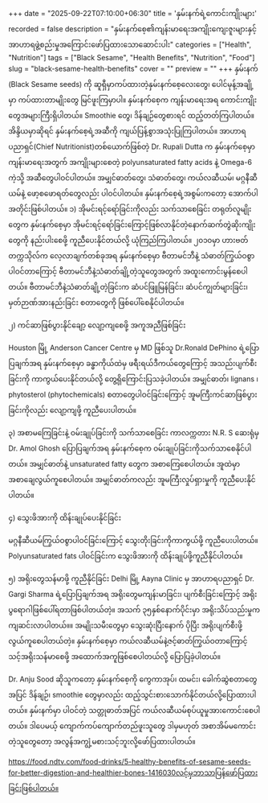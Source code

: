 +++
date = "2025-09-22T07:10:00+06:30"
title = 'နှမ်းနက်ရဲ့ကောင်းကျိုးများ'
recorded = false
description = "နှမ်းနက်စေ့၏ကျန်းမာရေးအကျိုးကျေးဇူးများနှင့် အာဟာရဖွဲ့စည်းမှုအကြောင်းဖော်ပြထားသောဆောင်းပါး"
categories = ["Health", "Nutrition"]
tags = ["Black Sesame", "Health Benefits", "Nutrition", "Food"]
slug = "black-sesame-health-benefits"
cover = ""
preview = ""
+++
နှမ်းနက် (Black Sesame seeds) ကို ဆူရှီမှာကပ်ထားတဲ့နှမ်းနက်စေ့လေးတွေ၊ ပေါင်မုန့်အချို့မှာ ကပ်ထားတာမျိုးတွေ မြင်ဖူးကြမှာပါ။ နှမ်းနက်စေ့က ကျန်းမာရေးအရ ကောင်းကျိုးတွေအများကြီးရှိပါတယ်။ Smoothie တွေ၊ ဒိန်ချဉ်တွေစားရင် ထည့်တတ်ကြပါတယ်။ အိန္ဒိယမှာဆိုရင် နှမ်းနက်စေ့ရဲ့အဆီကို ကျယ်ပြန့်စွာအသုံးပြုကြပါတယ်။ အာဟာရပညာရှင်(Chief Nutritionist)တစ်ယောက်ဖြစ်တဲ့ Dr. Rupali Dutta က နှမ်းနက်စေ့မှာ ကျန်းမာရေးအတွက် အကျိုးများစေတဲ့ polyunsaturated fatty acids နဲ့ Omega-6 ကဲ့သို့ အဆီတွေပါဝင်ပါတယ်။ အမျှင်ဓာတ်တွေ၊ သံဓာတ်တွေ၊ ကယ်လဆီယမ်၊ မဂ္ဂနီဆီယမ်နဲ့ ဖော့စဖောရတ်တွေလည်း ပါဝင်ပါတယ်။ နှမ်းနက်စေ့ရဲ့အစွမ်းကတော့ အောက်ပါအတိုင်းဖြစ်ပါတယ်။
၁) အိုမင်းရင့်ရော်ခြင်းကိုလည်း သက်သာစေခြင်း
တရုတ်လူမျိုးတွေက နှမ်းနက်စေ့မှာ အိုမင်းရင့်ရော်ခြင်းကြောင့်ဖြစ်လာနိုင်တဲ့နောက်ဆက်တွဲဆိုးကျိုးတွေကို နည်းပါးစေဖို့ ကူညီပေးနိုင်တယ်လို့ ယုံကြည်ကြပါတယ်။ ၂၀၁၀မှာ ဟားဗတ်တက္ကသိုလ်က လေ့လာချက်တစ်ခုအရ နှမ်းနက်စေ့မှာ ဗီတာမင်ဘီနဲ့ သံဓာတ်ကြွယ်ဝစွာ ပါဝင်တာကြောင့် ဗီတာမင်ဘီနဲ့သံဓာတ်ချို့တဲ့သူတွေအတွက် အထူးကောင်းမွန်စေပါတယ်။ ဗီတာမင်ဘီနဲ့သံဓာတ်ချို့တဲ့ခြင်းက ဆံပင်ဖြူမြန်ခြင်း၊ ဆံပင်ကျွတ်များခြင်း၊ မှတ်ဉာဏ်အားနည်းခြင်း စတာတွေကို ဖြစ်ပေါ်စေနိုင်ပါတယ်။

၂) ကင်ဆာဖြစ်ပွားနိုင်ချော့ လျော့ကျစေဖို့ အကူအညီဖြစ်ခြင်း

Houston မြို့ Anderson Cancer Centre မှ MD ဖြစ်သူ Dr.Ronald DePhino ရဲ့ပြောပြချက်အရ နှမ်းနက်စေ့မှာ ခန္ဓာကိုယ်ထဲမှ ဖရီးရယ်ဒီကယ်တွေကြောင့် အသည်းပျက်စီးခြင်းကို ကာကွယ်ပေးနိုင်တယ်လို့ တွေ့ရှိကြောင်းပြသခဲ့ပါတယ်။ အမျှင်ဓာတ်၊ lignans ၊ phytosterol (phytochemicals) စတာတွေပါဝင်ခြင်းကြောင့် အူမကြီးကင်ဆာဖြစ်ပွားခြင်းကိုလည်း လျော့ကျဖို့ ကူညီပေးပါတယ်။

၃) အစာမကြေခြင်းနဲ့ ဝမ်းချုပ်ခြင်းကို သက်သာစေခြင်း
ကာလက္ကတား N.R. S ဆေးရုံမှ Dr. Amol Ghosh ပြောပြချက်အရ နှမ်းနက်စေ့က ဝမ်းချုပ်ခြင်းကိုသက်သာစေနိုင်ပါတယ်။ အမျှင်ဓာတ်နဲ့ unsaturated fatty တွေက အစာကြေစေပါတယ်။ အူထဲမှာ အစာချေလွယ်ကူစေပါတယ်။ အမျှင်ဓာတ်ကလည်း အူမကြီးလှုပ်ရှားမှုကို ကူညီပေးနိုင်ပါတယ်။

၄) သွေးဖိအားကို ထိန်းချုပ်ပေးနိုင်ခြင်း

မဂ္ဂနီဆီယမ်ကြွယ်ဝစွာပါဝင်ခြင်းကြောင့် သွေးတိုးခြင်းကိုကာကွယ်ဖို့ ကူညီပေးပါတယ်။ Polyunsaturated fats ပါဝင်ခြင်းက သွေးဖိအားကို ထိန်းချုပ်ဖို့ကူညီနိုင်ပါတယ်။

၅) အရိုးတွေသန်မာဖို့ ကူညီနိုင်ခြင်း
Delhi မြို့ Aayna Clinic မှ အာဟာရပညာရှင် Dr. Gargi Sharma ရဲ့ပြောပြချက်အရ အရိုးတွေမကျန်းမာခြင်း၊ ပျက်စီးခြင်းကြောင့် အရိုးပွရောဂါဖြစ်ပေါ်ရတာဖြစ်ပါတယ်တဲ့။ အသက် ၃၅နှစ်နောက်ပိုင်းမှာ အရိုးသိပ်သည်းမှုက ကျဆင်းလာပါတယ်။။ အမျိုးသမီးတွေမှာ သွေးဆုံးပြီးနောက် ပိုပြီး အရိုးပျက်စီးဖို့ လွယ်ကူစေပါတယ်တဲ့။ နှမ်းနက်စေ့မှာ ကယ်လဆီယမ်နဲ့ဇင့်ဓာတ်ကြွယ်ဝတာကြောင့် သင့်အရိုးသန်မာစေဖို့ အထောက်အကူဖြစ်စေပါတယ်လို့ ပြောပြခဲ့ပါတယ်။

Dr. Anju Sood ဆိုသူကတော့ နှမ်းနက်စေ့ကို ကွေကာအုပ်၊ ထမင်း၊ ခေါက်ဆွဲစတာတွေအပြင် ဒိန်ချဉ်၊ smoothie တွေမှာလည်း ထည့်သွင်းစားသောက်နိုင်တယ်လို့ပြောထားပါတယ်။ နှမ်းနက်မှာ ပါဝင်တဲ့ သတ္တုဓာတ်အပြင် ကယ်လဆီယမ်စုပ်ယူမှုအားကောင်းစေပါတယ်။ ဒါပေမယ့် ကျောက်ကပ်ကျောက်တည်ဖူးသူတွေ ဒါမှမဟုတ် အစာအိမ်မကောင်းတဲ့သူတွေတော့ အလွန်အကျွံ့မစားသင့်ဘူးလို့ဖော်ပြထားပါတယ်။

https://food.ndtv.com/food-drinks/5-healthy-benefits-of-sesame-seeds-for-better-digestion-and-healthier-bones-1416030လင့်မှဘာသာပြန်ဖော်ပြထားခြင်းဖြစ်ပါတယ်။ 